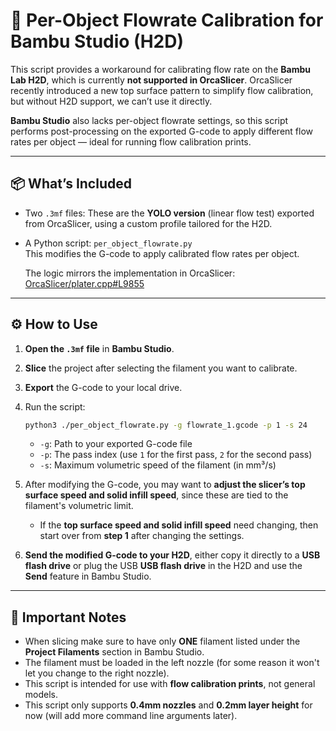 # 🧪 Per-Object Flowrate Calibration for Bambu Studio (H2D)

This script provides a workaround for calibrating flow rate on the **Bambu Lab H2D**, which is currently **not supported in OrcaSlicer**. OrcaSlicer recently introduced a new top surface pattern to simplify flow calibration, but without H2D support, we can’t use it directly.

**Bambu Studio** also lacks per-object flowrate settings, so this script performs post-processing on the exported G-code to apply different flow rates per object — ideal for running flow calibration prints.

---

## 📦 What’s Included

- Two `.3mf` files: These are the **YOLO version** (linear flow test) exported from OrcaSlicer, using a custom profile tailored for the H2D.

- A Python script: `per_object_flowrate.py`  
  This modifies the G-code to apply calibrated flow rates per object.

  The logic mirrors the implementation in OrcaSlicer:  
  [OrcaSlicer/plater.cpp#L9855](https://github.com/SoftFever/OrcaSlicer/blob/00277ac4b0b33133b5190af4b05df33a58094d76/src/slic3r/GUI/Plater.cpp#L9855)

---

## ⚙️ How to Use

1. **Open the `.3mf` file** in **Bambu Studio**.
2. **Slice** the project after selecting the filament you want to calibrate.
3. **Export** the G-code to your local drive.
4. Run the script:

   ```bash
   python3 ./per_object_flowrate.py -g flowrate_1.gcode -p 1 -s 24
   ```

   - `-g`: Path to your exported G-code file  
   - `-p`: The pass index (use `1` for the first pass, `2` for the second pass)  
   - `-s`: Maximum volumetric speed of the filament (in mm³/s)

5. After modifying the G-code, you may want to **adjust the slicer’s top surface speed and solid infill speed**, since these are tied to the filament's volumetric limit.

    - If the **top surface speed and solid infill speed** need changing, then start over from **step 1** after changing the settings.

6. **Send the modified G-code to your H2D**, either copy it directly to a **USB flash drive** or plug the USB **USB flash drive** in the H2D and use the **Send** feature in Bambu Studio.

---

## 🎯 Important Notes

- When slicing make sure to have only **ONE** filament listed under the **Project Filaments** section in Bambu Studio.
- The filament must be loaded in the left nozzle (for some reason it won't let you change to the right nozzle).
- This script is intended for use with **flow calibration prints**, not general models.
- This script only supports **0.4mm nozzles** and **0.2mm layer height** for now (will add more command line arguments later).
